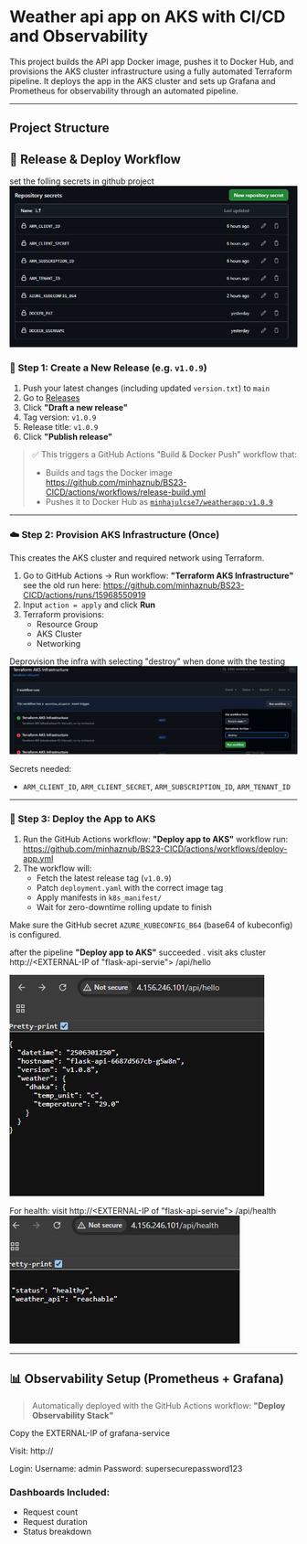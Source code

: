 
# Weather api app on AKS with CI/CD and Observability

This project builds the API app Docker image, pushes it to Docker Hub, and provisions the AKS cluster infrastructure using a fully automated Terraform pipeline. It deploys the app in the AKS cluster and sets up Grafana and Prometheus for observability through an automated pipeline.

---
## Project Structure


## 🚀 Release & Deploy Workflow
set the folling secrets in github project 
![alt text]({A65B21E9-E350-40A9-A4D0-97503C3231AF}.png)

### 🔁 Step 1: Create a New Release (e.g. `v1.0.9`)

1. Push your latest changes (including updated `version.txt`) to `main`
2. Go to [Releases](https://github.com/minhaznub/BS23-CICD/releases)
3. Click **"Draft a new release"**
4. Tag version: `v1.0.9`
5. Release title: `v1.0.9`
6. Click **"Publish release"**

> ✅ This triggers a GitHub Actions "Build & Docker Push" workflow that: 
> - Builds and tags the Docker image
    https://github.com/minhaznub/BS23-CICD/actions/workflows/release-build.yml
> - Pushes it to Docker Hub as [`minhajulcse7/weatherapp:v1.0.9`](https://hub.docker.com/repository/docker/minhajulcse7/weatherapp/tags)

---

### ☁️ Step 2: Provision AKS Infrastructure (Once)

This creates the AKS cluster and required network using Terraform.

1. Go to GitHub Actions → Run workflow: **"Terraform AKS Infrastructure"**
see the old run here: https://github.com/minhaznub/BS23-CICD/actions/runs/15968550919
2. Input `action = apply` and click **Run**
3. Terraform provisions:
   - Resource Group
   - AKS Cluster
   - Networking

Deprovision the infra with selecting "destroy" when done with the testing ![alt text]({713B78EC-DE35-43BC-9EBD-D84592CD27EB}.png)

Secrets needed:
- `ARM_CLIENT_ID`, `ARM_CLIENT_SECRET`, `ARM_SUBSCRIPTION_ID`, `ARM_TENANT_ID`

---

### 🐳 Step 3: Deploy the App to AKS

1. Run the GitHub Actions workflow: **"Deploy app to AKS"**
workflow run: https://github.com/minhaznub/BS23-CICD/actions/workflows/deploy-app.yml
2. The workflow will:
   - Fetch the latest release tag (`v1.0.9`)
   - Patch `deployment.yaml` with the correct image tag
   - Apply manifests in `k8s_manifest/`
   - Wait for zero-downtime rolling update to finish

Make sure the GitHub secret `AZURE_KUBECONFIG_B64` (base64 of kubeconfig) is configured.

after the pipeline **"Deploy app to AKS"** succeeded . 
visit aks cluster http://<EXTERNAL-IP of "flask-api-servie"> /api/hello

![alt text]({6574FE9D-58A3-4456-8DEB-43AE3DA87BF6}.png)

For health: visit
http://<EXTERNAL-IP of "flask-api-servie"> /api/health
![alt text]({23D5D76E-1184-4C4F-B7BD-CDBB97308AB3}.png)

---

## 📊 Observability Setup (Prometheus + Grafana)

> Automatically deployed with the GitHub Actions workflow: **"Deploy Observability Stack"**

Copy the EXTERNAL-IP of grafana-service

Visit: http://<EXTERNAL-IP>

Login:
Username: admin
Password: supersecurepassword123

### Dashboards Included:
- Request count
- Request duration
- Status breakdown


